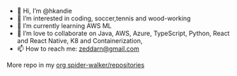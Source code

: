 - 👋 Hi, I’m @hkandie
- 👀 I’m interested in coding, soccer,tennis and wood-working
- 🌱 I’m currently learning AWS ML
- 💞️ I’m love to collaborate on Java, AWS, Azure, TypeScript, Python, React and React Native, K8 and Containerization,
- 📫 How to reach me: zeddarn@gmail.com

More repo in my [ org spider-walker/repositories](https://github.com/orgs/spider-walker/repositories)

<!---
zeddarn/zeddarn is a ✨ special ✨ repository because its `README.md` (this file) appears on your GitHub profile.
You can click the Preview link to take a look at your changes.
--->
